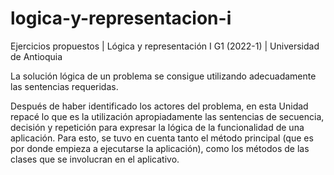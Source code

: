 # logica-y-representacion-i
Ejercicios propuestos | Lógica y representación I G1 (2022-1) | Universidad de Antioquia

La solución lógica de un problema se consigue utilizando adecuadamente las sentencias requeridas.  

Después de haber identificado los actores del problema, en esta Unidad repacé lo que es la utilización apropiadamente las sentencias de secuencia, decisión y repetición para expresar la lógica de la funcionalidad de una aplicación. Para esto, se tuvo en cuenta tanto el método principal (que es por donde empieza a ejecutarse la aplicación), como los métodos de las clases que se involucran en el aplicativo.

